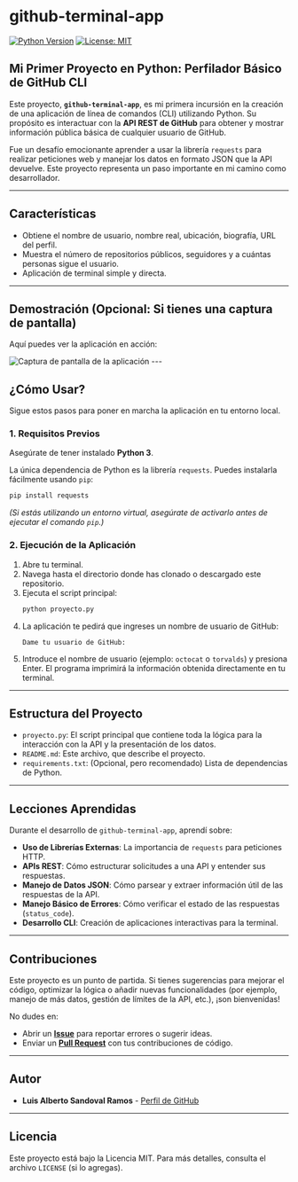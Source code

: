 # github-terminal-app 

[![Python Version](https://img.shields.io/badge/Python-3.x-blue.svg)](https://www.python.org/)
[![License: MIT](https://img.shields.io/badge/License-MIT-yellow.svg)](https://opensource.org/licenses/MIT)

##  Mi Primer Proyecto en Python: Perfilador Básico de GitHub CLI

Este proyecto, **`github-terminal-app`**, es mi primera incursión en la creación de una aplicación de línea de comandos (CLI) utilizando Python. Su propósito es interactuar con la **API REST de GitHub** para obtener y mostrar información pública básica de cualquier usuario de GitHub.

Fue un desafío emocionante aprender a usar la librería `requests` para realizar peticiones web y manejar los datos en formato JSON que la API devuelve. Este proyecto representa un paso importante en mi camino como desarrollador.

---

##  Características

* Obtiene el nombre de usuario, nombre real, ubicación, biografía, URL del perfil.
* Muestra el número de repositorios públicos, seguidores y a cuántas personas sigue el usuario.
* Aplicación de terminal simple y directa.

---

## Demostración (Opcional: Si tienes una captura de pantalla)

Aquí puedes ver la aplicación en acción:

![Captura de pantalla de la aplicación](screenshot.png) ---

## ¿Cómo Usar?

Sigue estos pasos para poner en marcha la aplicación en tu entorno local.

### 1. Requisitos Previos

Asegúrate de tener instalado **Python 3**.

La única dependencia de Python es la librería `requests`. Puedes instalarla fácilmente usando `pip`:

```bash
pip install requests
```
*(Si estás utilizando un entorno virtual, asegúrate de activarlo antes de ejecutar el comando `pip`.)*

### 2. Ejecución de la Aplicación

1.  Abre tu terminal.
2.  Navega hasta el directorio donde has clonado o descargado este repositorio.
3.  Ejecuta el script principal:
    ```bash
    python proyecto.py
    ```
4.  La aplicación te pedirá que ingreses un nombre de usuario de GitHub:
    ```
    Dame tu usuario de GitHub:
    ```
5.  Introduce el nombre de usuario (ejemplo: `octocat` o `torvalds`) y presiona Enter.
    El programa imprimirá la información obtenida directamente en tu terminal.

---

## Estructura del Proyecto

* `proyecto.py`: El script principal que contiene toda la lógica para la interacción con la API y la presentación de los datos.
* `README.md`: Este archivo, que describe el proyecto.
* `requirements.txt`: (Opcional, pero recomendado) Lista de dependencias de Python.

---

## Lecciones Aprendidas

Durante el desarrollo de `github-terminal-app`, aprendí sobre:

* **Uso de Librerías Externas**: La importancia de `requests` para peticiones HTTP.
* **APIs REST**: Cómo estructurar solicitudes a una API y entender sus respuestas.
* **Manejo de Datos JSON**: Cómo parsear y extraer información útil de las respuestas de la API.
* **Manejo Básico de Errores**: Cómo verificar el estado de las respuestas (`status_code`).
* **Desarrollo CLI**: Creación de aplicaciones interactivas para la terminal.

---

## Contribuciones

Este proyecto es un punto de partida. Si tienes sugerencias para mejorar el código, optimizar la lógica o añadir nuevas funcionalidades (por ejemplo, manejo de más datos, gestión de límites de la API, etc.), ¡son bienvenidas!

No dudes en:
* Abrir un [**Issue**](https://github.com/LuisandovalU/github-terminal-app/issues) para reportar errores o sugerir ideas.
* Enviar un [**Pull Request**](https://github.com/LuisandovalU/github-terminal-app/pulls) con tus contribuciones de código.

---

## Autor

* **Luis Alberto Sandoval Ramos** - [Perfil de GitHub](https://github.com/LuisandovalU)

---

## Licencia

Este proyecto está bajo la Licencia MIT. Para más detalles, consulta el archivo `LICENSE` (si lo agregas).
